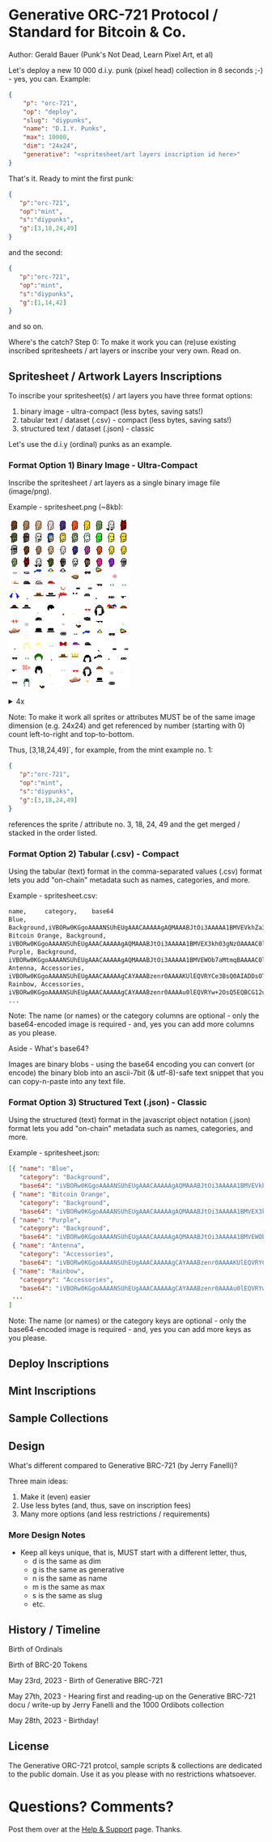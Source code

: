 # Generative ORC-721 Protocol / Standard for Bitcoin & Co.

Author:  Gerald Bauer (Punk's Not Dead, Learn Pixel Art, et al)



Let's deploy a new 10 000 d.i.y. punk (pixel head) collection
in 8 seconds ;-) - yes, you can. Example:


``` json
{
    "p": "orc-721",
    "op": "deploy",
    "slug": "diypunks",
    "name": "D.I.Y. Punks",
    "max": 10000,
    "dim": "24x24",
    "generative": "<spritesheet/art layers inscription id here>"
}
```

That's it. Ready to mint the first punk:

``` json
{
   "p":"orc-721",
   "op":"mint",
   "s":"diypunks",
   "g":[3,18,24,49]
}
```

and the second:

``` json
{
   "p":"orc-721",
   "op":"mint",
   "s":"diypunks",
   "g":[1,14,42]
}
```

and so on.



Where's the catch?   Step 0: To make  it work you can (re)use
existing inscribed spritesheets / art layers or inscribe your very own.
Read on.



## Spritesheet / Artwork Layers Inscriptions

To inscribe your spritesheet(s) / art layers you have
three format options:

1) binary image - ultra-compact (less bytes, saving sats!)
2) tabular text / dataset (.csv) - compact (less bytes, saving sats!)
3) structured text / dataset (.json)  - classic


Let's use the d.i.y (ordinal) punks as an example.


### Format Option 1) Binary Image - Ultra-Compact

Inscribe the spritesheet / art layers as a single binary image file (image/png).

Example - spritesheet.png (~8kb):

![](i/spritesheet.png)

<details>
<summary markdown="1">4x</summary>

![](i/spritesheet@4x.png)

</details>



Note:  To make it work all sprites or attributes MUST be of the same image dimension (e.g. 24x24) and get referenced by number (starting with 0)
count left-to-right and top-to-bottom.


Thus, [3,18,24,49]`, for example, from the mint example no. 1:

``` json
{
   "p":"orc-721",
   "op":"mint",
   "s":"diypunks",
   "g":[3,18,24,49]
}
```
references the sprite / attribute no. 3, 18, 24, 49
and the get merged / stacked in the order listed.



### Format Option 2) Tabular (.csv) - Compact


Using the tabular (text) format in the comma-separated values (.csv) format
lets you add "on-chain" metadata
such as names, categories, and more.


Example - spritesheet.csv:

``` csv
name,     category,    base64
Blue, Background,iVBORw0KGgoAAAANSUhEUgAAACAAAAAgAQMAAABJtOi3AAAAA1BMVEVkhZa3PARZAAAAC0lEQVR4AWMY5AAAAKAAAVQqnscAAAAASUVORK5CYII=
Bitcoin Orange, Background, iVBORw0KGgoAAAANSUhEUgAAACAAAAAgAQMAAABJtOi3AAAAA1BMVEX3kh03gNzOAAAAC0lEQVR4AWMY5AAAAKAAAVQqnscAAAAASUVORK5CYII=
Purple, Background, iVBORw0KGgoAAAANSUhEUgAAACAAAAAgAQMAAABJtOi3AAAAA1BMVEWOb7aMtmqBAAAAC0lEQVR4AWMY5AAAAKAAAVQqnscAAAAASUVORK5CYII=
Antenna, Accessories, iVBORw0KGgoAAAANSUhEUgAAACAAAAAgCAYAAABzenr0AAAAKUlEQVRYCe3BsQ0AIADDsOT/o8sJLEgssSHJhTpg4oDxmzKSJEmS5KEDUlIFA6L+DvwAAAAASUVORK5CYII=
Rainbow, Accessories, iVBORw0KGgoAAAANSUhEUgAAACAAAAAgCAYAAABzenr0AAAAu0lEQVRYw+2OsQ5EQBCG12ucjhegpaFdPa/GG3BoeDMamv1vZ5bG1XvJJfMlX2ZGJPspJQiCIAiCIAiWI0tx5imOLMHvH88T4K2sAU8OYROcNojuk/fUTxzGAGYvgb2w02pDzKisLoh2kHb3EmC2EtVUQ88NT3OHbIWLonnpJUBPDcLWsK8O0BRzBem5RkXyXfsJoEeHaMEQr+yrcyFk2IJvF2f8BAzxgufdsytL923/+LeP1q9vgvB3fABOiLQ6WjY8vQAAAABJRU5ErkJggg==
...
```

Note: The name (or names) or the category columns
are optional - only the base64-encoded image is required - and, yes you
can add more columns as you please.


Aside - What's base64?

Images are binary blobs - using the base64 encoding
you can convert (or encode) the binary blob into
an ascii-7bit (& utf-8)-safe text snippet that you can copy-n-paste
into any text file.



### Format Option 3) Structured Text (.json) - Classic

Using the structured (text) format in the javascript object notation (.json) format
lets you add "on-chain" metadata
such as names, categories, and more.

Example - spritesheet.json:

``` json
[{ "name": "Blue",
   "category": "Background",
   "base64": "iVBORw0KGgoAAAANSUhEUgAAACAAAAAgAQMAAABJtOi3AAAAA1BMVEVkhZa3PARZAAAAC0lEQVR4AWMY5AAAAKAAAVQqnscAAAAASUVORK5CYII=" },
 { "name": "Bitcoin Orange",
   "category": "Background",
   "base64": "iVBORw0KGgoAAAANSUhEUgAAACAAAAAgAQMAAABJtOi3AAAAA1BMVEX3kh03gNzOAAAAC0lEQVR4AWMY5AAAAKAAAVQqnscAAAAASUVORK5CYII=" },
 { "name": "Purple",
   "category": "Background",
   "base64": "iVBORw0KGgoAAAANSUhEUgAAACAAAAAgAQMAAABJtOi3AAAAA1BMVEWOb7aMtmqBAAAAC0lEQVR4AWMY5AAAAKAAAVQqnscAAAAASUVORK5CYII=" },
 { "name": "Antenna",
   "category": "Accessories",
   "base64": "iVBORw0KGgoAAAANSUhEUgAAACAAAAAgCAYAAABzenr0AAAAKUlEQVRYCe3BsQ0AIADDsOT/o8sJLEgssSHJhTpg4oDxmzKSJEmS5KEDUlIFA6L+DvwAAAAASUVORK5CYII=" },
 { "name": "Rainbow",
   "category": "Accessories",
   "base64": "iVBORw0KGgoAAAANSUhEUgAAACAAAAAgCAYAAABzenr0AAAAu0lEQVRYw+2OsQ5EQBCG12ucjhegpaFdPa/GG3BoeDMamv1vZ5bG1XvJJfMlX2ZGJPspJQiCIAiCIAiWI0tx5imOLMHvH88T4K2sAU8OYROcNojuk/fUTxzGAGYvgb2w02pDzKisLoh2kHb3EmC2EtVUQ88NT3OHbIWLonnpJUBPDcLWsK8O0BRzBem5RkXyXfsJoEeHaMEQr+yrcyFk2IJvF2f8BAzxgufdsytL923/+LeP1q9vgvB3fABOiLQ6WjY8vQAAAABJRU5ErkJggg=="},
 ...
]
```

Note: The name (or names) or the category keys
are optional - only the base64-encoded image is required - and, yes you
can add more keys as you please.







## Deploy Inscriptions


## Mint Inscriptions







## Sample Collections






##  Design

What's different compared to Generative BRC-721 (by Jerry Fanelli)?

Three main ideas:

1) Make it (even) easier
2) Use less bytes (and, thus, save on inscription fees)
3) Many more options (and less restrictions / requirements)



###  More Design Notes

- Keep all keys unique, that is, MUST start with a different letter,
  thus,
  - d is the same as dim
  - g is the same as generative
  - n is the same as name
  - m is the same as max
  - s is the same as slug
  - etc.






## History / Timeline

Birth of Ordinals

Birth of BRC-20 Tokens

May 23rd, 2023 - Birth of Generative BRC-721

May 27th, 2023 - Hearing first and reading-up on the Generative BRC-721 docu / write-up by Jerry Fanelli and the 1000 Ordibots collection


May 28th, 2023 - Birthday!



## License

The Generative ORC-721 protcol, sample scripts & collections are dedicated to the public domain.
Use it as you please with no restrictions whatsoever.


# Questions? Comments?

Post them over at the [Help & Support](https://github.com/geraldb/help) page. Thanks.

